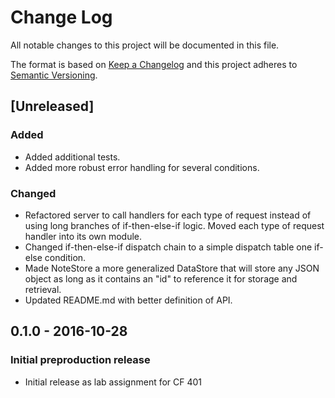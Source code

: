 # Change Log
All notable changes to this project will be documented in this file.

The format is based on [Keep a Changelog](http://keepachangelog.com/)
and this project adheres to [Semantic Versioning](http://semver.org/).

## [Unreleased]
### Added
- Added additional tests.
- Added more robust error handling for several conditions.

### Changed
- Refactored server to call handlers for each type of request instead
of using long branches of if-then-else-if logic. Moved each type of
request handler into its own module.
- Changed if-then-else-if dispatch chain to a simple dispatch table
one if-else condition.
- Made NoteStore a more generalized DataStore that will store any JSON
object as long as it contains an "id" to reference it for storage and
retrieval.
- Updated README.md with better definition of API.

## 0.1.0 - 2016-10-28
### Initial preproduction release
- Initial release as lab assignment for CF 401
